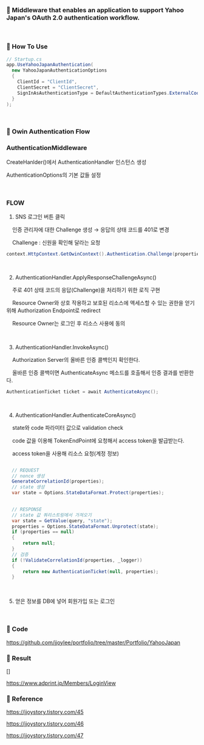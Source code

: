 <br>

### 📂 Middleware that enables an application to support Yahoo Japan's OAuth 2.0 authentication workflow.

<br>

### 📌 How To Use

```csharp
// Startup.cs
app.UseYahooJapanAuthentication(
  new YahooJapanAuthenticationOptions
  {
    ClientId = "ClientId",
    ClientSecret = "ClientSecret",
    SignInAsAuthenticationType = DefaultAuthenticationTypes.ExternalCookie
  }
);
```
<br>

### 📌 Owin Authentication Flow

### AuthenticationMiddleware


CreateHanlder()에서 AuthenticationHandler 인스턴스 생성

AuthenticationOptions의 기본 값들 설정

<br>

### FLOW

1. SNS 로그인 버튼 클릭 

&nbsp;&nbsp;&nbsp;&nbsp;인증 관리자에 대한 Challenge 생성 → 응답의 상태 코드를 401로 변경

&nbsp;&nbsp;&nbsp;&nbsp;Challenge : 신원을 확인해 달라는 요청

```csharp
context.HttpContext.GetOwinContext().Authentication.Challenge(properties, LoginProvider);
```

<br>

2. AuthenticationHandler.ApplyResponseChallengeAsync()

&nbsp;&nbsp;&nbsp;&nbsp;주로 401 상태 코드의 응답(Challenge)을 처리하기 위한 로직 구현

&nbsp;&nbsp;&nbsp;&nbsp;Resource Owner와 상호 작용하고 보호된 리소스에 액세스할 수 있는 권한을 얻기 위해 Authorization Endpoint로 redirect

&nbsp;&nbsp;&nbsp;&nbsp;Resource Owner는 로그인 후 리소스 사용에 동의

<br>

3. AuthenticationHandler.InvokeAsync()

&nbsp;&nbsp;&nbsp;&nbsp;Authorization Server의 올바른 인증 콜백인지 확인한다. 

&nbsp;&nbsp;&nbsp;&nbsp;올바른 인증 콜백이면 AuthenticateAsync  메소드를 호출해서 인증 결과를 반환한다.

```csharp
AuthenticationTicket ticket = await AuthenticateAsync();
```

<br>

4. AuthenticationHandler.AuthenticateCoreAsync()

&nbsp;&nbsp;&nbsp;&nbsp;state와 code 파라미터 값으로 validation check

&nbsp;&nbsp;&nbsp;&nbsp;code 값을 이용해 TokenEndPoint에 요청해서 access token을 발급받는다.

&nbsp;&nbsp;&nbsp;&nbsp;access token을 사용해 리소스 요청(계정 정보) 

``` C#

  // REQUEST
  // nonce 생성
  GenerateCorrelationId(properties);
  // state 생성
  var state = Options.StateDataFormat.Protect(properties);

  
  // RESPONSE
  // state 값 쿼리스트링에서 가져오기
  var state = GetValue(query, "state");
  properties = Options.StateDataFormat.Unprotect(state);
  if (properties == null)
  {
      return null;
  }
  // 검증
  if (!ValidateCorrelationId(properties, _logger))
  {
      return new AuthenticationTicket(null, properties);
  }
```

<br>

5. 얻은 정보를 DB에 넣어 회원가입 또는 로그인

<br>

### 📌 Code

https://github.com/jjoylee/portfolio/tree/master/Portfolio/YahooJapan

### 📌 Result

[]

https://www.adprint.jp/Members/LoginView

### 📌 Reference

https://jjoystory.tistory.com/45

https://jjoystory.tistory.com/46

https://jjoystory.tistory.com/47
